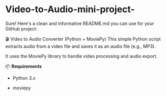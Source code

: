 # Video-to-Audio-mini-project-

Sure! Here's a clean and informative README.md you can use for your GitHub project:

🎬 Video to Audio Converter (Python + MoviePy)
This simple Python script extracts audio from a video file and saves it as an audio file (e.g., MP3).

It uses the MoviePy library to handle video processing and audio export.


📦 **Requirements**
- Python 3.x

 
- moviepy

  
